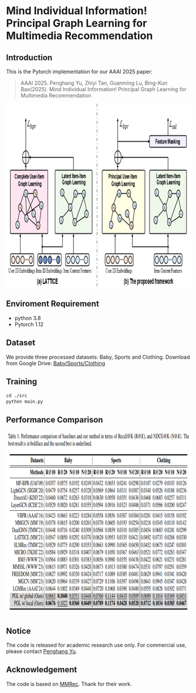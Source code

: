 # Mind Individual Information! Principal Graph Learning for Multimedia Recommendation

## Introduction

This is the Pytorch implementation for our AAAI 2025 paper:

>AAAI 2025. Penghang Yu, Zhiyi Tan, Guanming Lu, Bing-Kun Bao(2025). Mind Individual Information! Principal Graph Learning for Multimedia Recommendation
<img src="image/framework.png" width="900px" height="500px"/>

## Enviroment Requirement
- python 3.8
- Pytorch 1.12

## Dataset
We provide three processed datasets: Baby, Sports and Clothing.
Download from Google Drive: [Baby/Sports/Clothing](https://drive.google.com/file/d/1tpP-IQtUubSlVvYpkA61bffPKkhvT62T/view?usp=drive_link)

## Training
  ```
  cd ./src
  python main.py
  ```
## Performance Comparison
<img src="image/result.png" width="900px" height="500px"/>

## Notice
The code is released for academic research use only. For commercial use, please contact [Penghang Yu](y463213402@gmail.com).

## Acknowledgement
The code is based on [MMRec](https://github.com/enoche/MMRec). Thank for their work.
